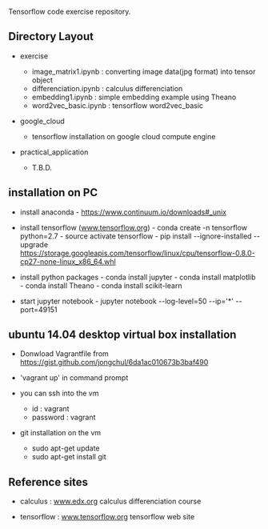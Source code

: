 ﻿Tensorflow code exercise repository.

## Directory Layout

- exercise
   - image_matrix1.ipynb : converting image data(jpg format) into tensor object
   - differenciation.ipynb : calculus differenciation 
   - embedding1.ipynb : simple embedding example using Theano
   - word2vec_basic.ipynb : tensorflow word2vec_basic

- google_cloud
   - tensorflow installation on google cloud compute engine 

- practical_application
   - T.B.D.


## installation on PC

- install anaconda
      - https://www.continuum.io/downloads#_unix

- install tensorflow (www.tensorflow.org)
      - conda create -n tensorflow python=2.7
      - source activate tensorflow
      - pip install --ignore-installed --upgrade https://storage.googleapis.com/tensorflow/linux/cpu/tensorflow-0.8.0-cp27-none-linux_x86_64.whl

- install python packages 
        - conda install jupyter
        - conda install matplotlib
        - conda install Theano
        - conda install scikit-learn
        
- start jupyter notebook 
        - jupyter notebook --log-level=50 --ip='*' --port=49151

 

## ubuntu 14.04 desktop virtual box installation
 
- Donwload Vagrantfile from https://gist.github.com/jongchul/6da1ac010673b3baf490 
   
- 'vagrant up' in command prompt  

- you can ssh into the vm 
  - id : vagrant 
  - password : vagrant  

- git installation on the vm 
    - sudo apt-get update
    - sudo apt-get install git
    

## Reference sites

- calculus : www.edx.org calculus differenciation course

- tensorflow : www.tensorflow.org tensorflow web site






